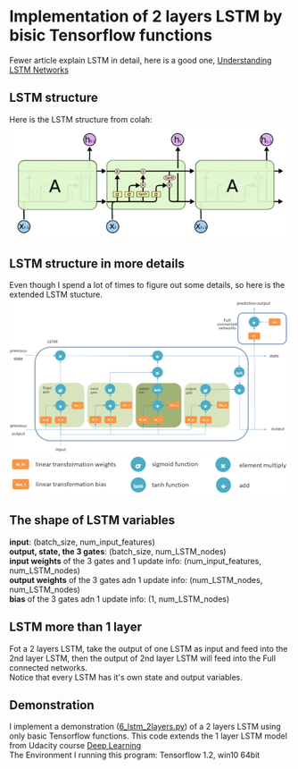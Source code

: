 # Implementation of 2 layers LSTM by bisic Tensorflow functions

Fewer article explain LSTM in detail, here is a good one, [Understanding LSTM Networks](http://colah.github.io/posts/2015-08-Understanding-LSTMs/)

## LSTM structure
Here is the LSTM structure from colah:
![LSTM structure](L4-Deep-Models-for-Text-and-Sequences/LSTM_Colah.png)


## LSTM structure in more details
Even though I spend a lot of times to figure out some details, so here is the extended LSTM stucture.
![more detailed LSTM structure](L4-Deep-Models-for-Text-and-Sequences/LSTM_Xpig.png)
![notation](L4-Deep-Models-for-Text-and-Sequences/LSTM_Xpig_notation.png)

## The shape of LSTM variables
**input**: (batch_size, num_input_features)  
**output, state, the 3 gates**: (batch_size, num_LSTM_nodes)  
**input weights** of the 3 gates and 1 update info: (num_input_features, num_LSTM_nodes)  
**output weights** of the 3 gates adn 1 update info: (num_LSTM_nodes, num_LSTM_nodes)  
**bias** of the 3 gates adn 1 update info: (1, num_LSTM_nodes)  

## LSTM more than 1 layer
Fot a 2 layers LSTM, take the output of one LSTM as input and feed into the 2nd layer LSTM, then the output of 2nd layer LSTM will feed into the Full connected networks.  
Notice that every LSTM has it's own state and output variables.

## Demonstration
I implement a demonstration ([6_lstm_2layers.py](L4-Deep-Models-for-Text-and-Sequences/6_lstm_2layers.py)) of a 2 layers LSTM using only basic Tensorflow functions. This code extends the 1 layer LSTM model from Udacity course [Deep Learning](https://classroom.udacity.com/courses/ud730)  
The Environment I running this program: Tensorflow 1.2, win10 64bit
